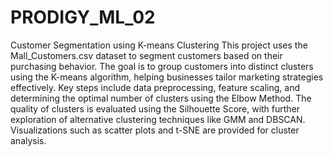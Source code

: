 # PRODIGY_ML_02
Customer Segmentation using K-means Clustering
This project uses the Mall_Customers.csv dataset to segment customers based on their purchasing behavior. The goal is to group customers into distinct clusters using the K-means algorithm, helping businesses tailor marketing strategies effectively. Key steps include data preprocessing, feature scaling, and determining the optimal number of clusters using the Elbow Method. The quality of clusters is evaluated using the Silhouette Score, with further exploration of alternative clustering techniques like GMM and DBSCAN. Visualizations such as scatter plots and t-SNE are provided for cluster analysis.
